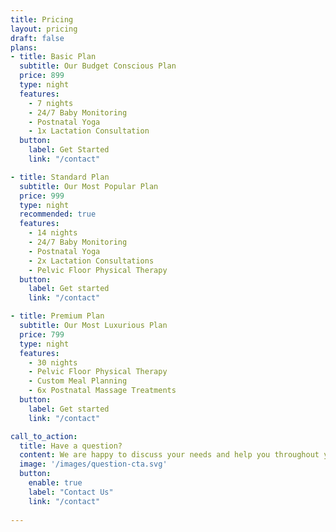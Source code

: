 ```yaml
---
title: Pricing
layout: pricing
draft: false
plans:
- title: Basic Plan
  subtitle: Our Budget Conscious Plan
  price: 899
  type: night
  features:
    - 7 nights
    - 24/7 Baby Monitoring
    - Postnatal Yoga
    - 1x Lactation Consultation
  button:
    label: Get Started
    link: "/contact"

- title: Standard Plan
  subtitle: Our Most Popular Plan
  price: 999
  type: night
  recommended: true
  features:
    - 14 nights
    - 24/7 Baby Monitoring
    - Postnatal Yoga
    - 2x Lactation Consultations
    - Pelvic Floor Physical Therapy
  button:
    label: Get started
    link: "/contact"

- title: Premium Plan
  subtitle: Our Most Luxurious Plan
  price: 799
  type: night
  features:
    - 30 nights
    - Pelvic Floor Physical Therapy
    - Custom Meal Planning
    - 6x Postnatal Massage Treatments
  button:
    label: Get started
    link: "/contact"

call_to_action:
  title: Have a question?
  content: We are happy to discuss your needs and help you throughout your postpartum journey.
  image: '/images/question-cta.svg'
  button:
    enable: true
    label: "Contact Us"
    link: "/contact"
    
---
```

